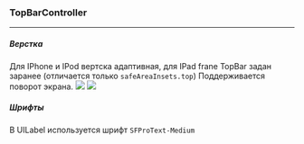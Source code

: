 ### TopBarController
___
##### Верстка
Для IPhone и IPod вертска адаптивная, для IPad frane TopBar задан заранее (отличается только `safeAreaInsets.top`)
Поддерживается поворот экрана.
![](https://sun9-17.userapi.com/impg/-HaVFft2OPmNjxojdzOffDRUrJGQ4sFh7kkJyw/vcnOg9Y742Y.jpg?size=2560x1587&quality=96&proxy=1&sign=a014423aeb0a26d133db8b48a8045863)
![](https://sun9-50.userapi.com/impg/qlEBZsNjIhFQhs4Gv9G-Wqlq-ycpjPpeRo4Y0A/tQc0O1JfBI8.jpg?size=2554x1222&quality=96&proxy=1&sign=57530fb91bee61fa5416a2df85b3bc61)
##### Шрифты
В UILabel используется шрифт `SFProText-Medium`
